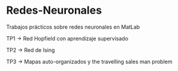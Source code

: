 # Redes-Neuronales
Trabajos prácticos sobre redes neuronales en MatLab

TP1 -> Red Hopfield con aprendizaje supervisado

TP2 -> Red de Ising

TP3 -> Mapas auto-organizados y the travelling sales man problem

